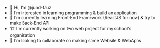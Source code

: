 - 👋 Hi, I’m @jund-fauz
- 👀 I’m interested in learning programming & build an application
- 🌱 I’m currently learning Front-End Framework (ReactJS for now) & try to make Back-End API
- 🏗️ I'm currently working on two web project for my school's organization
- 💞️ I’m looking to collaborate on making some Website & WebApps
